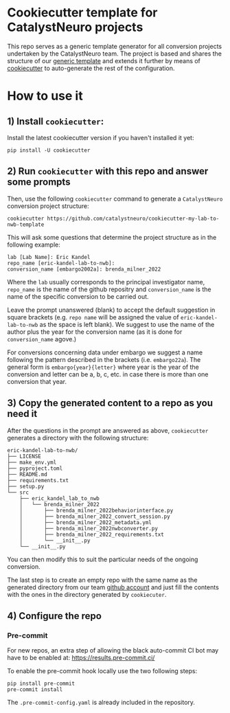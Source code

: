 # Cookiecutter template for CatalystNeuro projects
This repo serves as a generic template generator for all conversion projects undertaken by the CatalystNeuro team. The project is based and shares the structure of our [generic template](https://github.com/catalystneuro/my-lab-to-nwb-template) and extends it further by means of [cookiecutter](https://github.com/cookiecutter/cookiecutter) to auto-generate the rest of the configuration.

# How to use it

## 1) Install `cookiecutter`:

Install the latest cookiecutter version if you haven't installed it yet:

    pip install -U cookiecutter

## 2) Run `cookiecutter` with this repo and answer some prompts

Then, use the following `cookiecutter` command to generate a `CatalystNeuro` conversion project structure:

    cookiecutter https://github.com/catalystneuro/cookiecutter-my-lab-to-nwb-template

This will ask some questions that determine the project structure as in the following example:

    lab [Lab Name]: Eric Kandel
    repo_name [eric-kandel-lab-to-nwb]: 
    conversion_name [embargo2002a]: brenda_milner_2022

Where the `lab` usually corresponds to the principal investigator name, `repo_name` is the name of the github repositry and `conversion_name` is the name of the specific conversion to be carried out. 

Leave the prompt unanswered (blank) to accept the default suggestion in square brackets (e.g. `repo name` will be assigned the value of `eric-kandel-lab-to-nwb` as the space is left blank). We suggest to use the name of the author plus the year for the conversion name (as it is done for `conversion_name` agove.)

For conversions concerning data under embargo we suggest a name following the pattern described in the brackets (i.e. `embargo22a`). The general form is `embargo{year}{letter}` where year is the year of the conversion and letter can be a, b, c, etc. in case there is more than one conversion that year.

## 3) Copy the generated content to a repo as you need it

After the questions in the prompt are answered as above, `cookiecutter` generates a directory with the following structure:

    eric-kandel-lab-to-nwb/
    ├── LICENSE
    ├── make_env.yml
    ├── pyproject.toml
    ├── README.md
    ├── requirements.txt
    ├── setup.py
    └── src
        ├── eric_kandel_lab_to_nwb
        │   └── brenda_milner_2022
        │       ├── brenda_milner_2022behaviorinterface.py
        │       ├── brenda_milner_2022_convert_session.py
        │       ├── brenda_milner_2022_metadata.yml
        │       ├── brenda_milner_2022nwbconverter.py
        │       ├── brenda_milner_2022_requirements.txt
        │       └── __init__.py
        └── __init__.py


You can then modify this to suit the particular needs of the ongoing conversion.

The last step is to create an empty repo with the same name as the generated directory from our team [github account](https://github.com/catalystneuro) and just fill the contents with the ones in the directory generated by `cookiecuter`.

## 4) Configure the repo

### Pre-commit
For new repos, an extra step of allowing the black auto-commit CI bot may have to be enabled at: https://results.pre-commit.ci/

To enable the pre-commit hook locally use the two following steps:
```
pip install pre-commit
pre-commit install
```

The `.pre-commit-config.yaml` is already included in the repository.
